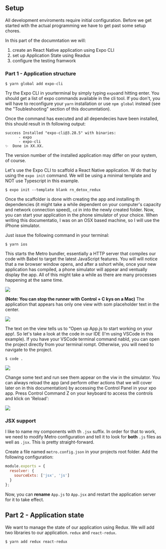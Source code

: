 
## Setup
All development enviroments require initial configuration. Before we get started with the actual programming we have to get past some setup chores.

In this part of the documntation we will:
1. create an React Native application using Expo CLI
2. set up Application State using Readux
3. configure the testing framwork


### Part 1 - Application structure
```
$ yarn global add expo-cli
```

Try the Expo CLI in yourterminal by simply typing `expo`and hitting enter. You should get a list of expo commands available in the cli tool. If you don't, you will have to reconfigure your `yarn` installation or use `npm global` instead (see the "Toubleshooting" section of this documntation).

Once the command has executed and all dependecies have been installed, this should result in th following output:

```
success Installed "expo-cli@3.28.5" with binaries:
      - expo
      - expo-cli
✨  Done in XX.XX.
```

The version number of the installed application may differ on your system, of course.

Let's use the Expo CLI to scaffold a React Native application. W do that by using the `expo init` command. We will be using a minimal template and NOT use Typescript in this example.

```
$ expo init --template blank rn_detox_redux
```
Once the scaffolder is done with creating the app and installing th dependencies (it might take a while dependent on your computer's capacity and network connection speed), `cd` in into the newly created folder. Now, you can start your application in the phone simulator of your choice. When writing this documentatio, I was on an OSX based machine, so I will use the iPhone simulator.

Just issue the following command in your terminal:
```
$ yarn ios
```
This starts the Metro bundler, essentially a HTTP server that compiles our code with Babel to target the latest JavaScript features.
You will will notice that a nw browser window opens, and after a sshort while, once your new application has compiled, a phone simulator will appear and ventually display the app. All of this might take a while as there are many processes happening at the same time.

![](../documentation/assets/01_browser_expo_runner.png)

**(Note: You can stop the runner with Control + C kys on a Mac)**
The application that appears has only one view with som placeholder text in the center.

![](assets/01_simulator.png)

The text on the view tells us to “Open up App.js to start working on your app!. So let's take a look at the code in our IDE (I'm using VSCode in this example). If you have your VSCode terminal command nabld, you can open the project directly from your terminal rompt. Otherwise, you will need to navigate to the project.

```
$ code .
```
![](assets/01_vscode_screen.png)

Change some text and run see them appear on the viw in the simulator. You can always reload the app (and perform other actions that we will cover later on in this documentation) by accessing the Control Panel in your xpo app. Press Control Command Z on your keyboard to access the controls and klick on 'Reload':

![](assets/01_simulator_with_commands_panel.png)

### JSX support
I like to name my components with th `.jsx` suffix. In order for that to work, we need to modify Metro configuration and tell it to look for **both** `.js` files as well as `.jsx`. This is pretty straight-forward.

Create a file named `metro.config.json` in your projects root folder. Add the following configuration:

```js
module.exports = {
  resolver: {
    sourceExts: ['jsx', 'js']
  }
};
```
Now, you can **rename** `App.js` to `App.jsx` and restart the application server for it to take effect.

## Part 2 -  Application state

We want to manage the state of our application using Redux.
We will add two libraries to our application. `redux` and `react-redux`.

```
$ yarn add redux react-redux
```

